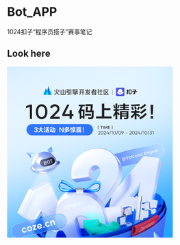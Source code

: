 # Bot_APP
1024扣子“程序员搭子”赛事笔记

## Look here
<img src="picts/readme.png" alt="image-overall" style="zoom:50%;margin-left:0px;" />
